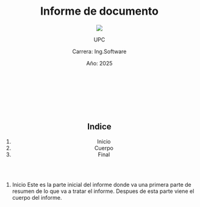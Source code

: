 <div align="center">

# Informe de documento

![](https://upload.wikimedia.org/wikipedia/commons/f/fc/UPC_logo_transparente.png)

UPC

Carrera: Ing.Software

Año: 2025

<br><br><br><br><br><br>
## Indice

1. Inicio
2. Cuerpo
3. Final

</div>

<br><br>

1. Inicio
Este es la parte inicial del informe donde va una primera parte de resumen de lo que va a tratar el informe. Despues de esta parte viene el cuerpo del informe.